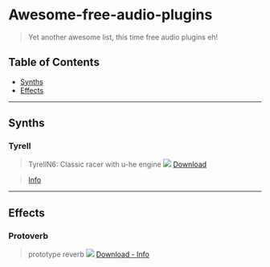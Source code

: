 # Awesome-free-audio-plugins
> Yet another awesome list, this time free audio plugins eh!

## Table of Contents
- [Synths](Synths)
- [Effects](Effects)
---
## Synths

### Tyrell
>  TyrellN6: Classic racer with u-he engine
[![](https://u-he.com/products/tyrelln6/assets/images/uhe-tyrelln6-screenshot-fullui-1150x575.jpg)](https://www.amazona.de/freeware-synthesizer-tyrell-n6-plugin-vst-au-win-mac/)
> [Download](https://www.amazona.de/freeware-synthesizer-tyrell-n6-plugin-vst-au-win-mac/)

> [Info](https://u-he.com/products/tyrelln6/)

---
## Effects
### Protoverb
> prototype reverb
[![](https://u-he.com/products/protoverb/assets/images/uhe-protoverb-screenshot-fullui-1150x1033.jpg)](https://u-he.com/products/protoverb/)
> [Download - Info](https://u-he.com/products/protoverb/)
